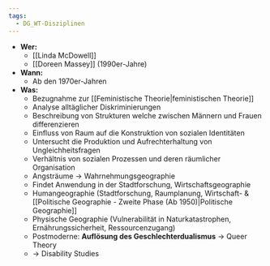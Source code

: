 ```yaml
---
tags:
  - DG_WT-Disziplinen
---
```


- **Wer:**
	- [[Linda McDowell]]
	- [[Doreen Massey]] (1990er-Jahre)
- **Wann:**
	- Ab den 1970er-Jahren
- **Was:**
	- Bezugnahme zur [[Feministische Theorie|feministischen Theorie]]
	- Analyse alltäglicher Diskriminierungen
	- Beschreibung von Strukturen welche zwischen Männern und Frauen differenzieren
	- Einfluss von Raum auf die Konstruktion von sozialen Identitäten
	- Untersucht die Produktion und Aufrechterhaltung von Ungleichheitsfragen
	- Verhältnis von sozialen Prozessen und deren räumlicher Organisation
	- Angsträume → Wahrnehmungsgeographie
	- Findet Anwendung in der Stadtforschung, Wirtschaftsgeographie
	- Humangeographie (Stadtforschung, Raumplanung, Wirtschaft- & [[Politische Geographie -  Zweite Phase (Ab 1950)|Politische Geographie]]
	- Physische Geographie (Vulnerabilität in Naturkatastrophen, Ernährungssicherheit, Ressourcenzugang)
	- Postmoderne: **Auflösung des Geschlechterdualismus** → Queer Theory
	- → Disability Studies